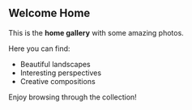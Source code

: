 ## Welcome Home

This is the **home gallery** with some amazing photos.

Here you can find:

- Beautiful landscapes
- Interesting perspectives
- Creative compositions

Enjoy browsing through the collection!
